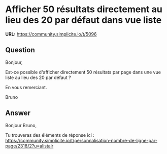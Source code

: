 # Afficher 50 résultats directement au lieu des 20 par défaut dans vue liste

**URL:** https://community.simplicite.io/t/5096

## Question
Bonjour,

Est-ce possible d'afficher directement 50 résultats par page dans une vue liste au lieu des 20 par défaut ?

En vous remerciant.

Bruno

## Answer
Bonjour Bruno, 

Tu trouveras des éléments de réponse ici : 
https://community.simplicite.io/t/personnalisation-nombre-de-ligne-par-page/2318/2?u=alistair
